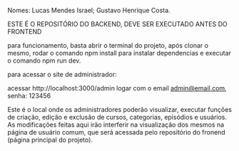 Nomes: Lucas Mendes Israel;
       Gustavo Henrique Costa.

ESTE É O REPOSITÓRIO DO BACKEND, DEVE SER EXECUTADO ANTES DO FRONTEND

para funcionamento, basta abrir o terminal do projeto, após clonar o mesmo, rodar o comando npm install para instalar dependencias e executar o comando npm run dev.

para acessar o site de administrador:

acessar http://localhost:3000/admin
logar com o email admin@email.com, senha: 123456

Este é o local onde os administradores poderão visualizar, executar funções de criação, edição e exclusão de cursos, categorias, episódios e usuários. As modificações feitas aqui irão interferir na visualização dos mesmos na página de usuário comum, que será acessada pelo repositório do fronend (página principal do projeto).


